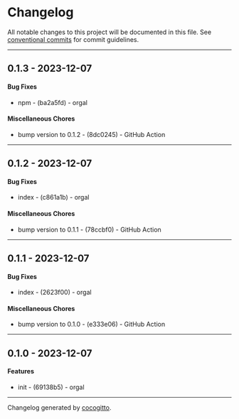 # Changelog
All notable changes to this project will be documented in this file. See [conventional commits](https://www.conventionalcommits.org/) for commit guidelines.

- - -
## 0.1.3 - 2023-12-07
#### Bug Fixes
- npm - (ba2a5fd) - orgal
#### Miscellaneous Chores
- bump version to 0.1.2 - (8dc0245) - GitHub Action
- - -

## 0.1.2 - 2023-12-07
#### Bug Fixes
- index - (c861a1b) - orgal
#### Miscellaneous Chores
- bump version to 0.1.1 - (78ccbf0) - GitHub Action
- - -

## 0.1.1 - 2023-12-07
#### Bug Fixes
- index - (2623f00) - orgal
#### Miscellaneous Chores
- bump version to 0.1.0 - (e333e06) - GitHub Action
- - -

## 0.1.0 - 2023-12-07
#### Features
- init - (69138b5) - orgal
- - -

Changelog generated by [cocogitto](https://github.com/cocogitto/cocogitto).